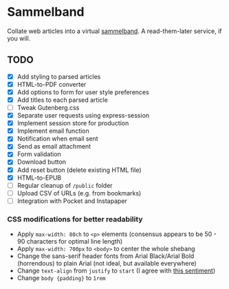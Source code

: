 # Sammelband

Collate web articles into a virtual [sammelband](https://en.wikipedia.org/wiki/Sammelband). A read-them-later service, if you will.

## TODO

- [X] Add styling to parsed articles
- [X] HTML-to-PDF converter
- [X] Add options to form for user style preferences
- [X] Add titles to each parsed article
- [ ] Tweak Gutenberg.css
- [X] Separate user requests using express-session
- [X] Implement session store for production
- [X] Implement email function
- [X] Notification when email sent
- [X] Send as email attachment
- [X] Form validation
- [X] Download button
- [X] Add reset button (delete existing HTML file)
- [X] HTML-to-EPUB
- [ ] Regular cleanup of `/public` folder
- [ ] Upload CSV of URLs (e.g. from bookmarks)
- [ ] Integration with Pocket and Instapaper

### CSS modifications for better readability

- Apply `max-width: 80ch` to `<p>` elements (consensus appears to be 50 - 90 characters for optimal line length)
- Apply `max-width: 700px` to `<body>` to center the whole shebang
- Change the sans-serif header fonts from Arial Black/Arial Bold (horrendous) to plain Arial (not ideal, but available everywhere)
- Change `text-align` from `justify` to `start` (I agree with [this sentiment](https://www.cgpgrey.com/blog/voyage-to-nowhere))
- Change `body {padding}` to `1rem`